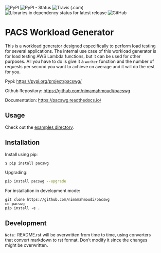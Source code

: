 ![PyPI](https://img.shields.io/pypi/v/pacswg.svg)
![PyPI - Status](https://img.shields.io/pypi/status/pacswg.svg)
![Travis (.com)](https://img.shields.io/travis/com/nimamahmoudi/pacswg.svg)
![Libraries.io dependency status for latest release](https://img.shields.io/librariesio/release/pypi/pacswg.svg)
![GitHub](https://img.shields.io/github/license/nimamahmoudi/pacswg.svg)


# PACS Workload Generator

This is a workload generator designed especifically to perform load testing for several applications. The internal use case of this workload generator is for load testing AWS Lambda functions, but it can be used for other purposes. All you have to do is give it a `worker` function and the number of requests per second you want to achieve on average and it will do the rest for you.

Pypi: https://pypi.org/project/pacswg/

Github Repository: https://github.com/nimamahmoudi/pacswg

Documentation: https://pacswg.readthedocs.io/

## Usage

Check out the [examples directory](./examples/).

## Installation

Install using pip:
```bash
$ pip install pacswg
```

Upgrading:
```bash
pip install pacswg --upgrade
```

For installation in development mode:

```
git clone https://github.com/nimamahmoudi/pacswg
cd pacswg
pip install -e .
```

## Development

`Note:` README.rst will be overwritten from time to time, using converters that convert markdown to rst format. Don't modify it since the changes might be overwritten.
